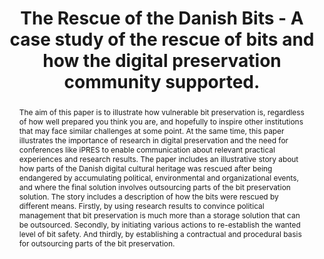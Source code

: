 ---
abstract: The aim of this paper is to illustrate how vulnerable bit preservation is,
  regardless of how well prepared you think you are, and hopefully to inspire other
  institutions that may face similar challenges at some point. At the same time, this
  paper illustrates the importance of research in digital preservation and the need
  for conferences like iPRES to enable communication about relevant practical experiences
  and research results. The paper includes an illustrative story about how parts of
  the Danish digital cultural heritage was rescued after being endangered by accumulating
  political, environmental and organizational events, and where the final solution
  involves outsourcing parts of the bit preservation solution. The story includes
  a description of how the bits were rescued by different means. Firstly, by using
  research results to convince political management that bit preservation is much
  more than a storage solution that can be outsourced. Secondly, by initiating various
  actions to re-establish the wanted level of bit safety. And thirdly, by establishing
  a contractual and procedural basis for outsourcing parts of the bit preservation.
creators:
- Eld Zierau
date: null
document_url: https://services.phaidra.univie.ac.at/api/object/o:923624/download
grand_parent: iPRES
institutions: []
keywords:
- boston
landing_page_url: https://phaidra.univie.ac.at/o:923624
language: eng
layout: publication
license: CC BY 4.0 International
notes_url: null
parent: iPRES 2018
publication_type: paper
size: 772901
slides_url: null
source_name: iPRES
stream_url: null
title: The Rescue of the Danish Bits - A case study of the rescue of bits and how
  the digital preservation community supported.
year: 2018
---